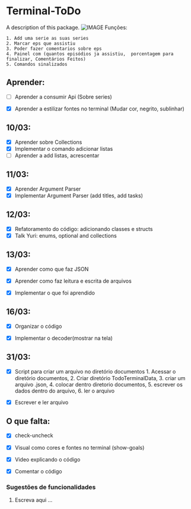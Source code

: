 # Terminal-ToDo

A description of this package.
![IMAGE](https://user-images.githubusercontent.com/62367544/78246026-dc7cdc00-74be-11ea-8ea8-4725f0741ca7.jpg)
Funções:

    1. Add uma serie as suas series
    2. Marcar eps que assistiu
    3. Poder fazer comentarios sobre eps
    4. Painel com (quantos episódios ja assistiu,  porcentagem para finalizar, Comentários Feitos)
    5. Comandos sinalizados


## Aprender:
- [ ] Aprender a consumir Api (Sobre series)
- [x] Aprender a estilizar fontes no terminal (Mudar cor, negrito, sublinhar)


## 10/03:
- [x] Aprender sobre Collections
- [x] Implementar o comando adicionar listas 
- [ ] Aprender a  add listas, acrescentar

## 11/03:
- [x] Aprender Argument Parser 
- [x] Implementar Argument Parser (add titles, add tasks)

## 12/03:
- [x] Refatoramento do código: adicionando classes e structs
- [x] Talk Yuri: enums, optional and collections

## 13/03:
- [x] Aprender como que faz JSON
- [x] Aprender como faz leitura e escrita de arquivos
- [x] Implementar o que foi aprendido 


## 16/03: 
- [x] Organizar o código
- [x] Implementar o decoder(mostrar na tela)


## 31/03:
- [x] Script para criar um arquivo no diretório documentos 
        1. Acessar o diretório documentos, 
        2. Criar diretório TodoTerminalData,
        3. criar um arquivo .json,
        4. colocar dentro diretorio documentos, 
        5. escrever os dados dentro do arquivo, 
        6. ler o arquivo 
- [x] Escrever e ler arquivo
    


## O que falta: 
- [x] check-uncheck
- [x] Visual como cores e fontes no terminal (show-goals)
- [x] Video explicando o código 
- [x] Comentar o código 


### Sugestões de funcionalidades
 1. Escreva aqui ...

